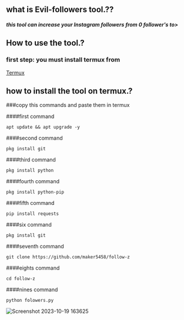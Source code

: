 ## what is Evil-followers tool.??

##### this tool can increase your Instagram followers from 0 follower's to>

## How to use the tool.?

### first step: you must install termux from

[Termux](https://f-droid.org/repo/com.termux_118.apk)

## how to install the tool on termux.?

###copy this commands and paste them in termux

####first command
```
apt update && apt upgrade -y
```
####second command
```
pkg install git
```
####third command
```
pkg install python
```
####fourth command
```
pkg install python-pip
```
####fifth command
```
pip install requests
```
####six command
```
pkg install git
```
####seventh command
```
git clone https://github.com/maker5458/follow-z
```
####eights command
```
cd follow-z
```
####nines command
```
python folowers.py
```
![Screenshot 2023-10-19 163625](https://github.com/maker5458/follow-z/assets/142690894/1fb129bf-bd81-4eea-8690-328834ddd9d1)

